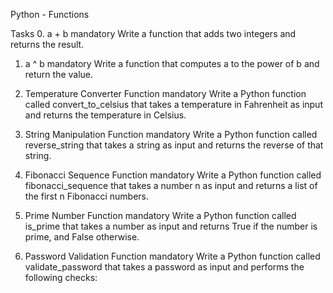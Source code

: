 Python - Functions

Tasks
0. a + b
mandatory
Write a function that adds two integers and returns the result.

1. a ^ b
mandatory
Write a function that computes a to the power of b and return the value.

2. Temperature Converter Function
mandatory
Write a Python function called convert_to_celsius that takes a temperature in Fahrenheit as input and returns the temperature in Celsius.

3. String Manipulation Function
mandatory
Write a Python function called reverse_string that takes a string as input and returns the reverse of that string.

4. Fibonacci Sequence Function
mandatory
Write a Python function called fibonacci_sequence that takes a number n as input and returns a list of the first n Fibonacci numbers.

5. Prime Number Function
mandatory
Write a Python function called is_prime that takes a number as input and returns True if the number is prime, and False otherwise.

6. Password Validation Function
mandatory
Write a Python function called validate_password that takes a password as input and performs the following checks: